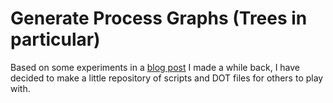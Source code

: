 # Generate Process Graphs (Trees in particular)

Based on some experiments in a [blog post](http://tobilehman.com/blog/2012/10/14/unix-processes-and-their-parents/)
I made a while back, I have decided to make a little repository of scripts and DOT files for others to play with.

